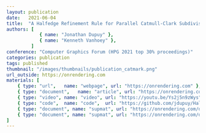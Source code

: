```yaml
---
layout: publication
date:   2021-06-04
title:  "A Halfedge Refinement Rule for Parallel Catmull-Clark Subdivision"
authors: [
            { name: "Jonathan Dupuy" },
            { name: "Kenneth Vanhoey" },
         ]
conference: "Computer Graphics Forum (HPG 2021 top 30% proceedings)"
categories: publication
tags: published
thumbnail: "/images/thumbnails/publication_catmark.png"
url_outside: https://onrendering.com
materials: [
    { type: "url",   name: "webpage", url: "https://onrendering.com" },
	{ type: "document",   name: "article", url: "https://onrendering.com/data/papers/catmark/HalfedgeCatmullClark.pdf" },
    { type: "video", name: "video", url: "https://youtu.be/Ys2j5n9zWys" },
    { type: "code",  name: "code",  url: "https://github.com/jdupuy/HalfedgeCatmullClark"},
	{ type: "document", name: "supmat", url: "https://onrendering.com/data/papers/catmark/SupplementalGpu.pdf" },
	{ type: "document", name: "supmat", url: "https://onrendering.com/data/papers/catmark/SupplementalCpu.pdf" }
]
---
```


<!-- With the `url_outside` tag, I can reference an outside blog / website -->
